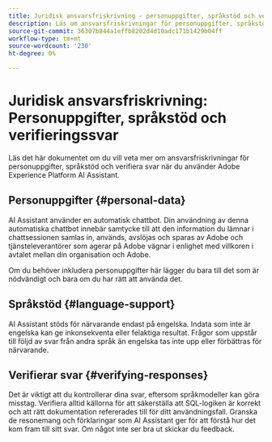 ```yaml
---
title: Juridisk ansvarsfriskrivning - personuppgifter, språkstöd och verifieringssvar
description: Läs om ansvarsfriskrivningar för personuppgifter, språkstöd och verifiering av svar när du använder AI Assistant.
source-git-commit: 36307b844a1effb8202d4d10adc171b1429b04ff
workflow-type: tm+mt
source-wordcount: '230'
ht-degree: 0%

---
```


# Juridisk ansvarsfriskrivning: Personuppgifter, språkstöd och verifieringssvar

Läs det här dokumentet om du vill veta mer om ansvarsfriskrivningar för personuppgifter, språkstöd och verifiera svar när du använder Adobe Experience Platform AI Assistant.

## Personuppgifter {#personal-data}

AI Assistant använder en automatisk chattbot. Din användning av denna automatiska chattbot innebär samtycke till att den information du lämnar i chattsessionen samlas in, används, avslöjas och sparas av Adobe och tjänsteleverantörer som agerar på Adobe vägnar i enlighet med villkoren i avtalet mellan din organisation och Adobe.

Om du behöver inkludera personuppgifter här lägger du bara till det som är nödvändigt och bara om du har rätt att använda det.

## Språkstöd {#language-support}

AI Assistant stöds för närvarande endast på engelska. Indata som inte är engelska kan ge inkonsekventa eller felaktiga resultat. Frågor som uppstår till följd av svar från andra språk än engelska tas inte upp eller förbättras för närvarande.

## Verifierar svar {#verifying-responses}

Det är viktigt att du kontrollerar dina svar, eftersom språkmodeller kan göra misstag. Verifiera alltid källorna för att säkerställa att SQL-logiken är korrekt och att rätt dokumentation refererades till för ditt användningsfall. Granska de resonemang och förklaringar som AI Assistant ger för att förstå hur det kom fram till sitt svar. Om något inte ser bra ut skickar du feedback.